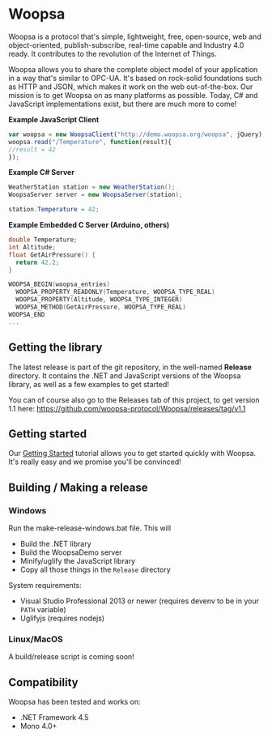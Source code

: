 # Woopsa
Woopsa is a protocol that's simple, lightweight, free, open-source, web and object-oriented, publish-subscribe, real-time capable and Industry 4.0 ready. It contributes to the revolution of the Internet of Things.

Woopsa allows you to share the complete object model of your application in a way that's similar to OPC-UA. It's based on rock-solid foundations such as HTTP and JSON, which makes it work on the web out-of-the-box. Our mission is to get Woopsa on as many platforms as possible. Today, C# and JavaScript implementations exist, but there are much more to come!

**Example JavaScript Client**

```javascript
var woopsa = new WoopsaClient("http://demo.woopsa.org/woopsa", jQuery);
woopsa.read("/Temperature", function(result){
//result = 42
});
```


**Example C# Server**

```csharp
WeatherStation station = new WeatherStation();
WoopsaServer server = new WoopsaServer(station);

station.Temperature = 42;
```

**Example Embedded C Server (Arduino, others)**

```c
double Temperature;
int Altitude;
float GetAirPressure() {
  return 42.2;
}

WOOPSA_BEGIN(woopsa_entries)
  WOOPSA_PROPERTY_READONLY(Temperature, WOOPSA_TYPE_REAL)
  WOOPSA_PROPERTY(Altitude, WOOPSA_TYPE_INTEGER)
  WOOPSA_METHOD(GetAirPressure, WOOPSA_TYPE_REAL)
WOOPSA_END
...
```

## Getting the library
The latest release is part of the git repository, in the well-named **Release** directory. It contains the .NET and JavaScript versions of the Woopsa library, as well as a few examples to get started!

You can of course also go to the Releases tab of this project, to get version 1.1 here: https://github.com/woopsa-protocol/Woopsa/releases/tag/v1.1

## Getting started
Our [Getting Started](http://www.woopsa.org/get-started/) tutorial allows you to get started quickly with Woopsa. It's really easy and we promise you'll be convinced!

## Building / Making a release
### Windows
Run the make-release-windows.bat file. This will
 * Build the .NET library
 * Build the WoopsaDemo server
 * Minify/uglify the JavaScript library
 * Copy all those things in the ``Release`` directory

System requirements:
 * Visual Studio Professional 2013 or newer (requires devenv to be in your ``PATH`` variable)
 * Uglifyjs (requires nodejs)

### Linux/MacOS
A build/release script is coming soon!

## Compatibility
Woopsa has been tested and works on:
 * .NET Framework 4.5
 * Mono 4.0+

